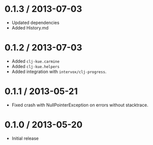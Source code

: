 
0.1.3 / 2013-07-03
==================

  * Updated dependencies
  * Added History.md

0.1.2 / 2013-07-03
==================

  * Added `clj-kue.carmine`
  * Added `clj-kue.helpers`
  * Added integration with `intervox/clj-progress`.

0.1.1 / 2013-05-21
==================

  * Fixed crash with NullPointerException on errors without stacktrace.

0.1.0 / 2013-05-20
==================

  * Initial release
